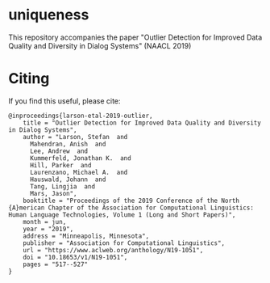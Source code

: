 # uniqueness
This repository accompanies the paper "Outlier Detection for Improved Data Quality and Diversity in Dialog Systems" (NAACL 2019)

# Citing
If you find this useful, please cite:

```
@inproceedings{larson-etal-2019-outlier,
    title = "Outlier Detection for Improved Data Quality and Diversity in Dialog Systems",
    author = "Larson, Stefan  and
      Mahendran, Anish  and
      Lee, Andrew  and
      Kummerfeld, Jonathan K.  and
      Hill, Parker  and
      Laurenzano, Michael A.  and
      Hauswald, Johann  and
      Tang, Lingjia  and
      Mars, Jason",
    booktitle = "Proceedings of the 2019 Conference of the North {A}merican Chapter of the Association for Computational Linguistics: Human Language Technologies, Volume 1 (Long and Short Papers)",
    month = jun,
    year = "2019",
    address = "Minneapolis, Minnesota",
    publisher = "Association for Computational Linguistics",
    url = "https://www.aclweb.org/anthology/N19-1051",
    doi = "10.18653/v1/N19-1051",
    pages = "517--527"
}
```
